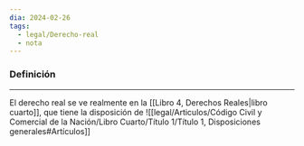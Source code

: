 ```yaml
---
dia: 2024-02-26
tags:
  - legal/Derecho-real
  - nota
---
```

### Definición
---
El derecho real se ve realmente en la [[Libro 4, Derechos Reales|libro cuarto]], que tiene la disposición de ![[legal/Articulos/Código Civil y Comercial de la Nación/Libro Cuarto/Título 1/Título 1, Disposiciones generales#Artículos]]
